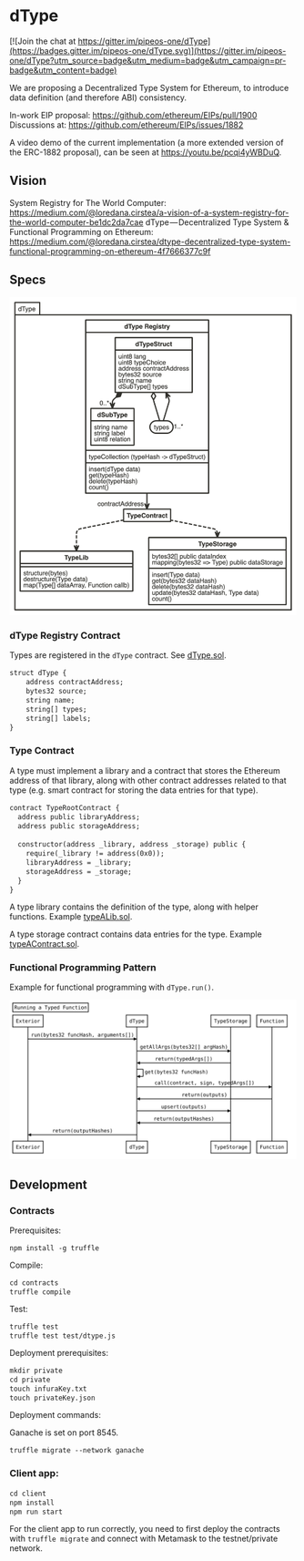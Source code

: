 # dType

[![Join the chat at https://gitter.im/pipeos-one/dType](https://badges.gitter.im/pipeos-one/dType.svg)](https://gitter.im/pipeos-one/dType?utm_source=badge&utm_medium=badge&utm_campaign=pr-badge&utm_content=badge)

We are proposing a Decentralized Type System for Ethereum, to introduce data definition (and therefore ABI) consistency.

In-work EIP proposal: https://github.com/ethereum/EIPs/pull/1900
Discussions at: https://github.com/ethereum/EIPs/issues/1882

A video demo of the current implementation (a more extended version of the ERC-1882 proposal), can be seen at https://youtu.be/pcqi4yWBDuQ.

## Vision

System Registry for The World Computer: https://medium.com/@loredana.cirstea/a-vision-of-a-system-registry-for-the-world-computer-be1dc2da7cae
dType — Decentralized Type System & Functional Programming on Ethereum: https://medium.com/@loredana.cirstea/dtype-decentralized-type-system-functional-programming-on-ethereum-4f7666377c9f


## Specs

![dType](/docs/images/dType.png)

### dType Registry Contract

Types are registered in the `dType` contract. See [dType.sol](/contracts/contracts/dType.sol).


```
struct dType {
    address contractAddress;
    bytes32 source;
    string name;
    string[] types;
    string[] labels;
}

```

### Type Contract

A type must implement a library and a contract that stores the Ethereum address of that library, along with other contract addresses related to that type (e.g. smart contract for storing the data entries for that type).

```
contract TypeRootContract {
  address public libraryAddress;
  address public storageAddress;

  constructor(address _library, address _storage) public {
    require(_library != address(0x0));
    libraryAddress = _library;
    storageAddress = _storage;
  }
}
```

A type library contains the definition of the type, along with helper functions.
Example [typeALib.sol](/contracts/contracts/dtypes/typeALib.sol).

A type storage contract contains data entries for the type.
Example [typeAContract.sol](/contracts/contracts/dtypes/typeAContract.sol).

### Functional Programming Pattern

Example for functional programming with `dType.run()`.

![runExample](/docs/images/seq-typedFunc.svg)

## Development

### Contracts

Prerequisites:

```
npm install -g truffle
```

Compile:

```
cd contracts
truffle compile
```

Test:

```
truffle test
truffle test test/dtype.js
```

Deployment prerequisites:

```
mkdir private
cd private
touch infuraKey.txt
touch privateKey.json
```

Deployment commands:

Ganache is set on port 8545.

```
truffle migrate --network ganache
```

### Client app:

```
cd client
npm install
npm run start
```

For the client app to run correctly, you need to first deploy the contracts with `truffle migrate` and connect with Metamask to the testnet/private network.
